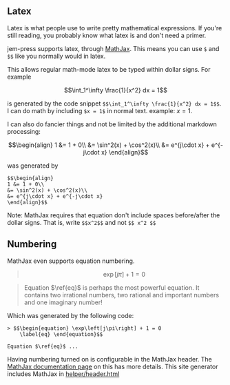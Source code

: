 ## Latex
Latex is what people use to write pretty mathematical expressions. If you're
still reading, you probably know what latex is and don't need a primer.

jem-press supports latex, through [MathJax]. This means you can use `$` and `$$`
like you normally would in latex.

This allows regular math-mode latex to be typed within dollar signs. For
example

$$\int_1^\infty \frac{1}{x^2} dx = 1$$

is generated by the code snippet `$$\int_1^\infty \frac{1}{x^2} dx = 1$$`. I
can do math by including `$x = 1$` in normal text. example: $x = 1$.

I can also do fancier things and not be limited by the additional markdown
processing:

$$\begin{align}
1 &= 1 + 0\\
&= \sin^2(x) + \cos^2(x)\\
&= e^{j\cdot x} + e^{-j\cdot x}
\end{align}$$

was generated by

```
$$\begin{align}
1 &= 1 + 0\\
&= \sin^2(x) + \cos^2(x)\\
&= e^{j\cdot x} + e^{-j\cdot x}
\end{align}$$
```

Note: MathJax requires that equation don't include spaces before/after the
dollar signs. That is, write `$$x^2$$` and not `$$ x^2 $$`

## Numbering
MathJax even supports equation numbering.

> $$\begin{equation} \exp\left[j\pi\right] + 1 = 0 \label{eq} \end{equation}$$

> Equation $\ref{eq}$ is perhaps the most powerful equation. It contains two
irrational numbers, two rational and important numbers and one imaginary
number!

Which was generated by the following code:

```
> $$\begin{equation} \exp\left[j\pi\right] + 1 = 0
    \label{eq} \end{equation}$$

Equation $\ref{eq}$ ...
```

Having numbering turned on is configurable in the MathJax header. The [MathJax
documentation page] on this has more details. This site generator includes
MathJax in [helper/header.html]

[helper/header.html]:https://github.com/scottsievert/jem-press/blob/master/helper/header.html#L35
[MathJax]:https://www.mathjax.org
[MathJax documentation page]:http://mathjax.readthedocs.org/en/latest/tex.html#automatic-equation-numbering


